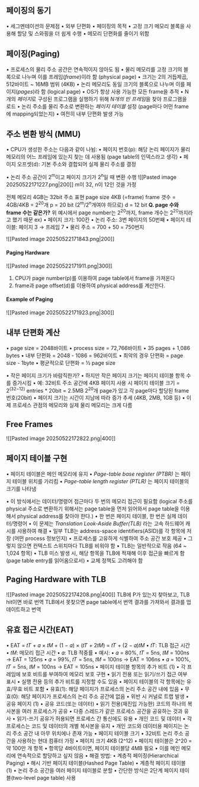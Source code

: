 ## 페이징의 동기
• 세그멘테이션의 문제점
	• 외부 단편화
• 페이징의 목적
	• 고정 크기 메모리 블록을 사용해 할당 및 스와핑을 더 쉽게 수행
	• 메모리 단편화를 줄이기 위함
## 페이징(Paging)
• 프로세스의 물리 주소 공간은 연속적이지 않아도 됨
• 물리 메모리를 고정 크기의 블록으로 나누며 이를 프레임(*frame*)이라 함 (physical page)
	• 크기는 2의 거듭제곱, 512바이트 ~ 16MB 범위 (4KB)
• 논리 메모리도 동일 크기의 블록으로 나누며 이를 페이지(*pages*)라 함 (logical page)
• OS가 항상 사용 가능한 모든 frame을 추적
• N개의 *페이지*로 구성된 프로그램을 실행하기 위해 *N개의 빈 프레임*을 찾아 프로그램을 로드
• 논리 주소를 물리 주소로 변환하는 *페이지 테이블* 설정 (page마다 어떤 frame에 mapping되었는지)
• 여전히 내부 단편화 발생 가능
## 주소 변환 방식 (MMU)
• CPU가 생성한 주소는 다음과 같이 나뉨:
	• 페이지 번호(p): 해당 논리 페이지가 물리 메모리의 어느 프레임에 있는지 찾는 데 사용됨 (page table의 인덱스라고 생각)
	• 페이지 오프셋(d): 기본 주소와 결합되어 실제 물리 주소를 결정

• 논리 주소 공간이 2<sup>m</sup>이고 페이지 크기가 2<sup>n</sup>일 때 변환 수행
![[Pasted image 20250522171227.png|200]]
m이 32, n이 12인 것을 가정

전체 메모리 4GB는 32bit 주소 표현
page size 4KB (=frame)
frame 갯수 = 4GB/4KB = 2<sup>20</sup>개
p = 20 bit (2<sup>m</sup>/2<sup>n</sup>개여야 하므로)
d = 12 bit
**Q. page 수와 frame 수는 같은가?**
위 예시에서 page number는 2<sup>20</sup>까지, frame 개수는 2<sup>20</sup>까지라고 했기 때문
ex) 
•	페이지 크기: 100칸
•	논리 주소: 3번 페이지의 50번째
•	페이지 테이블: 페이지 3 → 프레임 7
•	물리 주소 = 700 + 50 = 750번지

![[Pasted image 20250522171843.png|200]]
#### Paging Hardware
![[Pasted image 20250522171911.png|300]]
1. CPU가 page number(p)를 이용하여 page table에서 frame을 가져온다
2. frame과 page offset(d)를 이용하여 physical address를 계산한다.
#### Example of Paging
![[Pasted image 20250522171923.png|300]]
## 내부 단편화 계산
• page size = 2048바이트
• process size = 72,766바이트
• 35 pages + 1,086 bytes
• 내부 단편화 = 2048 - 1086 = 962바이트
• 최악의 경우 단편화 = page size - 1byte
• 평균적으로 단편화 = ½ page size

• 작은 페이지 크기가 바람직한가?
	• 하지만 작은 페이지 크기는 페이지 테이블 항목 수를 증가시킴
		• 예: 32비트 주소 공간에 4KB 페이지 사용 시 페이지 테이블 크기 = 2<sup>(32−12)</sup> entries \* 20bit = 2.5MB
		2<sup>20</sup>개 page가 있고 각 page마다 할당된 frame 번호(20bit)
	• 페이지 크기는 시간이 지남에 따라 증가 추세 (4KB, 2MB, 1GB 등)
• 이제 프로세스 관점의 메모리와 실제 물리 메모리는 크게 다름
## Free Frames
  ![[Pasted image 20250522172822.png|400]]
## 페이지 테이블 구현
• 페이지 테이블은 메인 메모리에 유지
• *Page-table base register (PTBR)* 는 페이지 테이블 위치를 가리킴
• *Page-table length register (PTLR)* 는 페이지 테이블의 크기를 나타냄

• 이 방식에서는 데이터/명령어 접근마다 두 번의 메모리 접근이 필요함
(logical 주소를 physical 주소로 변환하기 위해서는 page table을 먼저 읽어와서 page table을 이용해서 physical address를 찾아야 한다.)
• 한 번은 페이지 테이블, 한 번은 실제 데이터/명령어
• 이 문제는 *Translation Look-Aside Buffer(TLB)* 라는 고속 하드웨어 캐시를 사용하여 해결
• 일부 TLB는 address-space identifiers(ASID)를 각 항목에 저장 (어떤 process 정보인지)
	• 프로세스를 고유하게 식별하여 주소 공간 보호 제공
	• 그렇지 않으면 컨텍스트 스위치마다 TLB를 비워야 함
• TLB는 일반적으로 작음 (64 ~ 1,024 항목)
• TLB 미스 발생 시, 해당 항목을 TLB에 적재해 이후 접근을 빠르게 함 (page table entry를 읽어옴으로서)
	• 교체 정책도 고려해야 함
## Paging Hardware with TLB
![[Pasted image 20250522174208.png|400]]
TLB에 P가 있는지 찾아보고, TLB hit이면 바로 번역
TLB에서 못찾으면 page table에서 번역 결과를 가져와서 결과를 업데이트하고 번역
## 유효 접근 시간(EAT)
• EAT = 𝑡𝑇 + 𝛼 × 𝑡𝑀 + (1 − 𝛼) × (𝑡𝑇 + 2𝑡𝑀) = 𝑡𝑇 + (2 − 𝛼)𝑡𝑀
• 𝑡𝑇: TLB 접근 시간
• 𝑡𝑀: 메모리 접근 시간
• 𝛼: TLB 적중률
• 예시:
• 𝛼 = 80%, 𝑡𝑇 = 5ns, 𝑡𝑀 = 100ns → EAT = 125ns
• 𝛼 = 99%, 𝑡𝑇 = 5ns, 𝑡𝑀 = 100ns → EAT = 106ns
• 𝛼 = 100%, 𝑡𝑇 = 5ns, 𝑡𝑀 = 100ns → EAT = 105ns
	•	페이지 테이블 항목의 추가 비트 (1)
• 각 프레임에 보호 비트를 부여하여 메모리 보호 구현
• 읽기 전용 또는 읽기/쓰기 접근 여부 표시
• 실행 전용 등의 추가 비트를 지정할 수도 있음
• 페이지 테이블의 각 항목에는 유효/무효 비트 포함
• 유효(1): 해당 페이지가 프로세스의 논리 주소 공간 내에 있음
• 무효(0): 해당 페이지가 프로세스의 논리 주소 공간에 없음
• 위반 시 커널로 트랩 발생
	•	공유 페이지 (1)
• 공유 코드(또는 데이터)
• 읽기 전용(재진입 가능한) 코드의 하나의 복사본을 여러 프로세스가 공유
• 다중 스레드가 같은 프로세스 공간을 공유하는 것과 유사
• 읽기-쓰기 공유가 허용되면 프로세스 간 통신에도 유용
• 개인 코드 및 데이터
• 각 프로세스는 코드 및 데이터의 개별 복사본을 유지
• 개인 코드와 데이터용 페이지는 논리 주소 공간 내 아무 위치에나 존재 가능
	•	페이지 테이블 크기
• 32비트 논리 주소 공간을 사용하는 현대 컴퓨터 가정
• 페이지 크기 4KB (2^12)
• 페이지 테이블은 2^20 = 약 100만 개 항목
• 항목당 4바이트이면, 페이지 테이블당 4MB 필요
• 이를 메인 메모리에 연속적으로 할당하고 싶지 않음
• 해결 방법:
• 계층적 페이징(Hierarchical Paging)
• 해시 기반 페이지 테이블(Hashed Page Table)
	•	계층적 페이지 테이블 (1)
• 논리 주소 공간을 여러 페이지 테이블로 분할
• 간단한 방식은 2단계 페이지 테이블(two-level page table) 사용